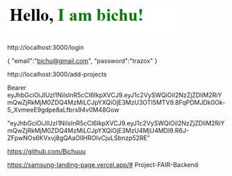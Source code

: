 ![alt text](image.png)

http://localhost:3000/login

{
    "email":"bichu@gmail.com",
    "password":"trazox"
}



http://localhost:3000/add-projects

Bearer eyJhbGciOiJIUzI1NiIsInR5cCI6IkpXVCJ9.eyJ1c2VySWQiOiI2NzZjZDliM2RiYmQwZjRkMjM0ZDQ4MzMiLCJpYXQiOjE3MzU3OTI5MTV9.8FqPDMJDk0Ok-5_XvmeeE9gdpe8aLfbrs94v0M48Gow


"eyJhbGciOiJIUzI1NiIsInR5cCI6IkpXVCJ9.eyJ1c2VySWQiOiI2NzZjZDliM2RiYmQwZjRkMjM0ZDQ4MzMiLCJpYXQiOjE3MzU4MjU4MDl9.R6J-ZFpwNOs6KVxvj8gQAaOIlHROlvCjuLSbnzp52RE"

https://github.com/Bichuuu

https://samsung-landing-page.vercel.app/#   P r o j e c t - F A I R - B a c k e n d 
 
 
